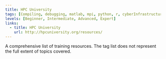 ```yaml
---
title: HPC University
tags: [Compiling, debugging, matlab, mpi, python, r, cyberInfrastructure, performance, professional development]
levels: [Beginner, Intermediate, Advanced, Expert]
links: 
  - title: HPC University
    url: http://hpcuniversity.org/resources/
---
```


A comprehensive list of training resources. The tag list does not represent the full extent of topics covered.
